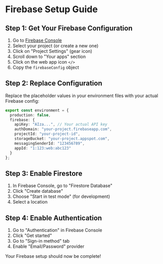 # Firebase Setup Guide

## Step 1: Get Your Firebase Configuration

1. Go to [Firebase Console](https://console.firebase.google.com/)
2. Select your project (or create a new one)
3. Click on "Project Settings" (gear icon)
4. Scroll down to "Your apps" section
5. Click on the web app icon `</>`
6. Copy the `firebaseConfig` object

## Step 2: Replace Configuration

Replace the placeholder values in your environment files with your actual Firebase config:

```typescript
export const environment = {
  production: false,
  firebase: {
    apiKey: "AIza...", // Your actual API key
    authDomain: "your-project.firebaseapp.com",
    projectId: "your-project-id",
    storageBucket: "your-project.appspot.com", 
    messagingSenderId: "123456789",
    appId: "1:123:web:abc123"
  }
};
```

## Step 3: Enable Firestore

1. In Firebase Console, go to "Firestore Database"
2. Click "Create database"
3. Choose "Start in test mode" (for development)
4. Select a location

## Step 4: Enable Authentication

1. Go to "Authentication" in Firebase Console
2. Click "Get started"
3. Go to "Sign-in method" tab
4. Enable "Email/Password" provider

Your Firebase setup should now be complete!
